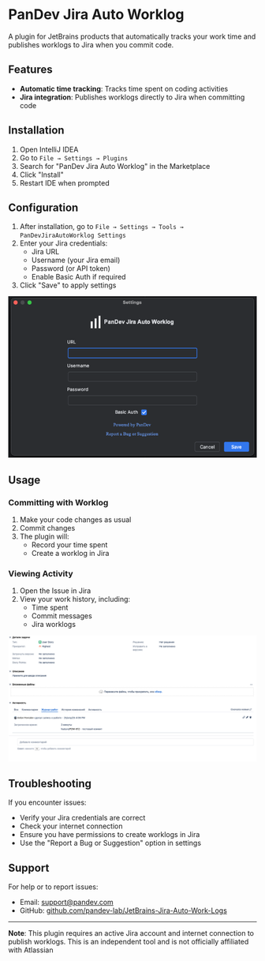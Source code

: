 # PanDev Jira Auto Worklog

A plugin for JetBrains products that automatically tracks your work time and publishes worklogs to Jira when you commit code.

## Features

- **Automatic time tracking**: Tracks time spent on coding activities
- **Jira integration**: Publishes worklogs directly to Jira when committing code

## Installation

1. Open IntelliJ IDEA
2. Go to `File → Settings → Plugins`
3. Search for "PanDev Jira Auto Worklog" in the Marketplace
4. Click "Install"
5. Restart IDE when prompted

## Configuration

1. After installation, go to `File → Settings → Tools → PanDevJiraAutoWorklog Settings`
2. Enter your Jira credentials:
    - Jira URL
    - Username (your Jira email)
    - Password (or API token)
    - Enable Basic Auth if required
3. Click "Save" to apply settings

![login_view](screenshots/login.png)

## Usage

### Committing with Worklog

1. Make your code changes as usual
2. Commit changes
3. The plugin will:
    - Record your time spent
    - Create a worklog in Jira

### Viewing Activity

1. Open the Issue in Jira
2. View your work history, including:
    - Time spent
    - Commit messages
    - Jira worklogs

![worklog_view](screenshots/worklog.png)

## Troubleshooting

If you encounter issues:
- Verify your Jira credentials are correct
- Check your internet connection
- Ensure you have permissions to create worklogs in Jira
- Use the "Report a Bug or Suggestion" option in settings

## Support

For help or to report issues:
- Email: support@pandev.com
- GitHub: [github.com/pandev-lab/JetBrains-Jira-Auto-Work-Logs](https://github.com/pandev-lab/JetBrains-Jira-Auto-Work-Logs)

---

**Note**: This plugin requires an active Jira account and internet connection to publish worklogs. This is an independent tool and is not officially affiliated with Atlassian